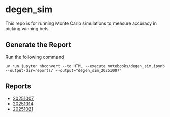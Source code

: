 # degen_sim

This repo is for running Monte Carlo simulations to measure accuracy in picking winning bets.

## Generate the Report

Run the following command

```shell
uv run jupyter nbconvert --to HTML --execute notebooks/degen_sim.ipynb --output-dir=reports/ --output="degen_sim_20251007"
```

## Reports

- [20251007](reports/degen_sim_20251007.md)
- [20251014](reports/degen_sim_20251014.md)
- [20251021](reports/degen_sim_20251021.md)
